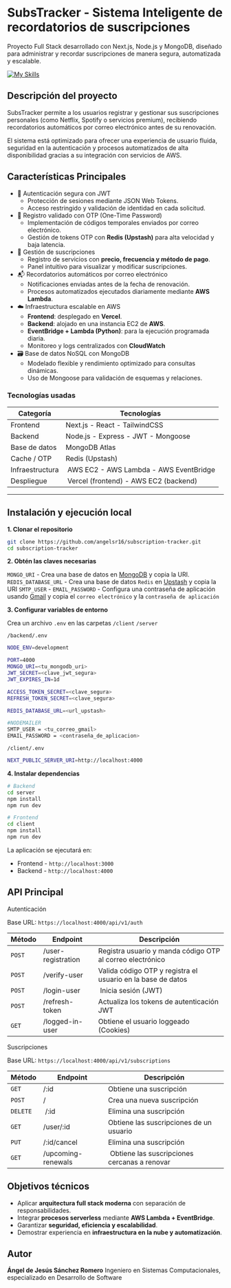 # SubsTracker - Sistema Inteligente de recordatorios de suscripciones

Proyecto Full Stack desarrollado con Next.js, Node.js y MongoDB, diseñado para administrar y recordar suscripciones de manera segura, automatizada y escalable.

[![My Skills](https://skillicons.dev/icons?i=react,nextjs,tailwind,nodejs,python,mongodb,redis,aws)](https://skillicons.dev)

## Descripción del proyecto

SubsTracker permite a los usuarios registrar y gestionar sus suscripciones personales (como Netflix, Spotify o servicios premium), recibiendo recordatorios automáticos por correo electrónico antes de su renovación.

El sistema está optimizado para ofrecer una experiencia de usuario fluida, seguridad en la autenticación y procesos automatizados de alta disponibilidad gracias a su integración con servicios de AWS.

## Características Principales

* 🔐 Autenticación segura con JWT
  * Protección de sesiones mediante JSON Web Tokens.
  * Acceso restringido y validación de identidad en cada solicitud.
* 📲 Registro validado con OTP (One-Time Password)
  * Implementación de códigos temporales enviados por correo electrónico.
  * Gestión de tokens OTP con **Redis (Upstash)** para alta velocidad y baja latencia.
* 💼 Gestión de suscripciones
  * Registro de servicios con **precio, frecuencia y método de pago**.
  * Panel intuitivo para visualizar y modificar suscripciones.
* 📬 Recordatorios automáticos por correo electrónico
  * Notificaciones enviadas antes de la fecha de renovación.
  * Procesos automatizados ejecutados diariamente mediante **AWS Lambda**.
* ☁️ Infraestructura escalable en AWS
  * **Frontend**: desplegado en **Vercel**.
  * **Backend**: alojado en una instancia EC2 de **AWS**.
  * **EventBridge + Lambda (Python)**: para la ejecución programada diaria.
  * Monitoreo y logs centralizados con **CloudWatch**
* 🗃️ Base de datos NoSQL con MongoDB
  * Modelado flexible y rendimiento optimizado para consultas dinámicas.
  * Uso de Mongoose para validación de esquemas y relaciones.

### Tecnologías usadas

|Categoría | Tecnologías
|----------|------------
|Frontend  |Next.js - React - TailwindCSS
|Backend   |Node.js - Express - JWT - Mongoose
|Base de datos | MongoDB Atlas
|Cache / OTP | Redis (Upstash)
|Infraestructura | AWS EC2 - AWS Lambda - AWS EventBridge
|Despliegue | Vercel (frontend) - AWS EC2 (backend)

---

## Instalación y ejecución local

**1. Clonar el repositorio**

```bash
git clone https://github.com/angelsr16/subscription-tracker.git
cd subscription-tracker
```

**2. Obtén las claves necesarias**

`MONGO_URI` - Crea una base de datos en [MongoDB](https://www.mongodb.com/docs/manual/reference/connection-string/) y copia la URI.
`REDIS_DATABASE_URL` - Crea una base de datos `Redis` en [Upstash](https://upstash.com/docs/redis/howto/connectclient) y copia la URI
`SMTP_USER` - `EMAIL_PASSWORD` - Configura una contraseña de aplicación usando [Gmail](https://support.google.com/mail/answer/185833?hl=es-419) y copia el `correo electrónico` y la `contraseña de aplicación`

**3. Configurar variables de entorno**

Crea un archivo `.env` en las carpetas `/client` `/server`

`/backend/.env`

```bash
NODE_ENV=development

PORT=4000
MONGO_URI=<tu_mongodb_uri>
JWT_SECRET=<clave_jwt_segura>
JWT_EXPIRES_IN=1d

ACCESS_TOKEN_SECRET=<clave_segura>
REFRESH_TOKEN_SECRET=<clave_segura>

REDIS_DATABASE_URL=<url_upstash>

#NODEMAILER
SMTP_USER = <tu_correo_gmail>
EMAIL_PASSWORD = <contraseña_de_aplicacion>

```

`/client/.env`

```bash
NEXT_PUBLIC_SERVER_URI=http://localhost:4000
```

**4. Instalar dependencias**

```bash
# Backend
cd server
npm install
npm run dev

# Frontend
cd client
npm install
npm run dev
```

La aplicación se ejecutará en:

* Frontend - `http://localhost:3000`
* Backend - `http://localhost:4000`

## API Principal

Autenticación

Base URL: `https://localhost:4000/api/v1/auth`

|Método|Endpoint|Descripción
|--- |---|---
|`POST` |/user-registration|Registra usuario y manda código OTP al correo electrónico
|`POST`| /verify-user| Valida código OTP y registra el usuario en la base de datos
|`POST`| /login-user| Inicia sesión (JWT)
|`POST`| /refresh-token| Actualiza los tokens de autenticación JWT
|`GET`| /logged-in-user| Obtiene el usuario loggeado (Cookies)

Suscripciones

Base URL: `https://localhost:4000/api/v1/subscriptions`

|Método|Endpoint|Descripción
|--- |---|---
|`GET` |/:id|Obtiene una suscripción
|`POST`| / | Crea una nueva suscripción
|`DELETE`| /:id | Elimina una suscripción
|`GET`|/user/:id|Obtiene las suscripciones de un usuario
|`PUT`|/:id/cancel|Elimina una suscripción
|`GET`|/upcoming-renewals| Obtiene las suscripciones cercanas a renovar

## Objetivos técnicos

* Aplicar **arquitectura full stack moderna** con separación de responsabilidades.
* Integrar **procesos serverless** mediante **AWS Lambda + EventBridge**.
* Garantizar **seguridad, eficiencia y escalabilidad**.
* Demostrar experiencia en **infraestructura en la nube y automatización**.

## Autor

**Ángel de Jesús Sánchez Romero**
Ingeniero en Sistemas Computacionales, especializado en Desarrollo de Software
